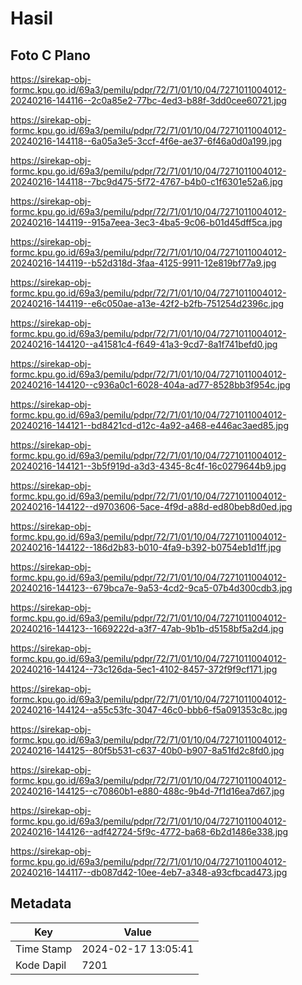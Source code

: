 # Hasil

## Foto C Plano

https://sirekap-obj-formc.kpu.go.id/69a3/pemilu/pdpr/72/71/01/10/04/7271011004012-20240216-144116--2c0a85e2-77bc-4ed3-b88f-3dd0cee60721.jpg

https://sirekap-obj-formc.kpu.go.id/69a3/pemilu/pdpr/72/71/01/10/04/7271011004012-20240216-144118--6a05a3e5-3ccf-4f6e-ae37-6f46a0d0a199.jpg

https://sirekap-obj-formc.kpu.go.id/69a3/pemilu/pdpr/72/71/01/10/04/7271011004012-20240216-144118--7bc9d475-5f72-4767-b4b0-c1f6301e52a6.jpg

https://sirekap-obj-formc.kpu.go.id/69a3/pemilu/pdpr/72/71/01/10/04/7271011004012-20240216-144119--915a7eea-3ec3-4ba5-9c06-b01d45dff5ca.jpg

https://sirekap-obj-formc.kpu.go.id/69a3/pemilu/pdpr/72/71/01/10/04/7271011004012-20240216-144119--b52d318d-3faa-4125-9911-12e819bf77a9.jpg

https://sirekap-obj-formc.kpu.go.id/69a3/pemilu/pdpr/72/71/01/10/04/7271011004012-20240216-144119--e6c050ae-a13e-42f2-b2fb-751254d2396c.jpg

https://sirekap-obj-formc.kpu.go.id/69a3/pemilu/pdpr/72/71/01/10/04/7271011004012-20240216-144120--a41581c4-f649-41a3-9cd7-8a1f741befd0.jpg

https://sirekap-obj-formc.kpu.go.id/69a3/pemilu/pdpr/72/71/01/10/04/7271011004012-20240216-144120--c936a0c1-6028-404a-ad77-8528bb3f954c.jpg

https://sirekap-obj-formc.kpu.go.id/69a3/pemilu/pdpr/72/71/01/10/04/7271011004012-20240216-144121--bd8421cd-d12c-4a92-a468-e446ac3aed85.jpg

https://sirekap-obj-formc.kpu.go.id/69a3/pemilu/pdpr/72/71/01/10/04/7271011004012-20240216-144121--3b5f919d-a3d3-4345-8c4f-16c0279644b9.jpg

https://sirekap-obj-formc.kpu.go.id/69a3/pemilu/pdpr/72/71/01/10/04/7271011004012-20240216-144122--d9703606-5ace-4f9d-a88d-ed80beb8d0ed.jpg

https://sirekap-obj-formc.kpu.go.id/69a3/pemilu/pdpr/72/71/01/10/04/7271011004012-20240216-144122--186d2b83-b010-4fa9-b392-b0754eb1d1ff.jpg

https://sirekap-obj-formc.kpu.go.id/69a3/pemilu/pdpr/72/71/01/10/04/7271011004012-20240216-144123--679bca7e-9a53-4cd2-9ca5-07b4d300cdb3.jpg

https://sirekap-obj-formc.kpu.go.id/69a3/pemilu/pdpr/72/71/01/10/04/7271011004012-20240216-144123--1669222d-a3f7-47ab-9b1b-d5158bf5a2d4.jpg

https://sirekap-obj-formc.kpu.go.id/69a3/pemilu/pdpr/72/71/01/10/04/7271011004012-20240216-144124--73c126da-5ec1-4102-8457-372f9f9cf171.jpg

https://sirekap-obj-formc.kpu.go.id/69a3/pemilu/pdpr/72/71/01/10/04/7271011004012-20240216-144124--a55c53fc-3047-46c0-bbb6-f5a091353c8c.jpg

https://sirekap-obj-formc.kpu.go.id/69a3/pemilu/pdpr/72/71/01/10/04/7271011004012-20240216-144125--80f5b531-c637-40b0-b907-8a51fd2c8fd0.jpg

https://sirekap-obj-formc.kpu.go.id/69a3/pemilu/pdpr/72/71/01/10/04/7271011004012-20240216-144125--c70860b1-e880-488c-9b4d-7f1d16ea7d67.jpg

https://sirekap-obj-formc.kpu.go.id/69a3/pemilu/pdpr/72/71/01/10/04/7271011004012-20240216-144126--adf42724-5f9c-4772-ba68-6b2d1486e338.jpg

https://sirekap-obj-formc.kpu.go.id/69a3/pemilu/pdpr/72/71/01/10/04/7271011004012-20240216-144117--db087d42-10ee-4eb7-a348-a93cfbcad473.jpg


## Metadata

| Key        | Value               |
| ---------- | ------------------- |
| Time Stamp | 2024-02-17 13:05:41 |
| Kode Dapil | 7201                |



